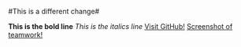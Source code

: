 #This is a different change#

**This is the bold line**
*This is the italics line*
<This is the blockquote line>
	[Visit GitHub!](https://www.github.com)
[Screenshot of teamwork!](https://github.com/thepintar/phase-0-gps-1/blob/master/SC.png)
